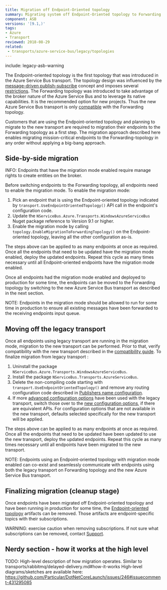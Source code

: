 ```yaml
---
title: Migration off Endpoint-Oriented topology
summary: Migrating system off Endpoint-Oriented topology to Forwarding topology
component: ASB
versions: '[9.1,)'
tags:
- Azure
- Transport
reviewed: 2018-08-29
related:
 - transports/azure-service-bus/legacy/topologies
---
```


include: legacy-asb-warning

The Endpoint-oriented topology is the first topology that was introduced in the Azure Service Bus transport. The topology design was influenced by the [message-driven publish-subscribe](/nservicebus/messaging/publish-subscribe/#mechanics-message-driven-persistence-based) concept and imposes several [restrictions](/transports/azure-service-bus/legacy/topologies#versions-7-and-above-forwarding-topology-topologies-comparison). The Forwarding topology was introduced to take advantage of the broker nature of the Azure Service Bus and to leverage its native capabilities. It is the recommended option for new projects. Thus the new Azure Service Bus transport is only [compatible](/transports/azure-service-bus/compatibility) with the Forwarding topology.

Customers that are using the Endpoint-oriented topology and planning to migrate to the new transport are required to migration  their endpoints to the Forwarding topology as a first step. The migration approach described here enables migrating mission-critical endpoints to the Forwarding-topology in any order without applying a big-bang approach.


## Side-by-side migration

INFO: Endpoints that have the migration mode enabled require manage rights to create entities on the broker.

Before switching endpoints to the Forwarding topology, all endpoints need to enable the migration mode. To enable the migration mode:

1. Pick an endpoint that is using the Endpoint-oriented topology indicated by `transport.UseEndpointOrientedTopology()` API call in the endpoint's configuration code.
1. Update the `NServiceBus.Azure.Transports.WindowsAzureServiceBus` Nuget package reference to Version 9.1 or higher.
1. Enable the migration mode by calling `topology.EnableMigrationToForwardingTopology()` on the Endpoint-oriented topology, leaving all the other configuration as-is.

The steps above can be applied to as many endpoints at once as required. Once all the endpoints that need to be updated have the migration mode enabled, deploy the updated endpoints. Repeat this cycle as many times necessary until all Endpoint-oriented endpoints have the migration mode enabled.

Once all endpoints had the migration mode enabled and deployed to production for some time, the endpoints can be moved to the Forwarding topology by switching to the new Azure Service Bus transport as described in the next section.

 NOTE: Endpoints in the migration mode should be allowed to run for some time in production to ensure all existing messages have been forwarded to the receiving endpoints input queue.


## Moving off the legacy transport

Once all endpoints using legacy transport are running in the migration mode, migration to the new transport can be performed. Prior to that, verify compatibility with the new transport described in the [compatibility guide](/transports/azure-service-bus/compatibility). To finalize migration from legacy transport :

1. Uninstall the package  `NServiceBus.Azure.Transports.WindowsAzureServiceBus`.
1. Install the package `NServiceBus.Transports.AzureServiceBus`.
1. Delete the non-compiling code starting with `transport.UseEndpointOrientedTopology()` and remove any routing configuration code described in [Publishers name configuration](/transports/azure-service-bus/legacy/publisher-names-configuration).
1. If more [advanced configuration options](/transports/azure-service-bus/legacy/configuration/full) have been used with the legacy transport, switch those over to the [new configuration options](/transports/azure-service-bus/configuration), if there are equivalent APIs. For configuration options that are not available in the new transport, defaults selected specifically for the new transport will be applied.

The steps above can be applied to as many endpoints at once as required. Once all the endpoints that need to be updated have been updated to use the new transport, deploy the updated endpoints. Repeat this cycle as many times necessary until all endpoints have been migrated to the new transport.

NOTE: Endpoints using an Endpoint-oriented topology with migration mode enabled can co-exist and seamlessly communicate with endpoints using both the legacy transport on Forwarding topology and the new Azure Service Bus transport.


## Finalizing migration (cleanup stage)

Once endpoints have been migrated off Endpoint-oriented topology and have been running in production for some time, the [Endpoint-oriented topology](/transports/azure-service-bus/legacy/topologies#versions-7-and-above-endpoint-oriented-topology) artifacts can be removed.
Those artifacts are endpoint-specific topics with their subscriptions.

WARNING: exercise caution when removing subscriptions. If not sure what subscriptions can be removed, contact [Support](https://particular.net/support).


## Nerdy section - how it works at the high level

TODO: High-level description of how migration operates. Similar to transports/rabbitmq/delayed-delivery.md#how-it-works
High-level diagrams/sketches are available here: https://github.com/Particular/DotNetCoreLaunch/issues/246#issuecomment-431295085